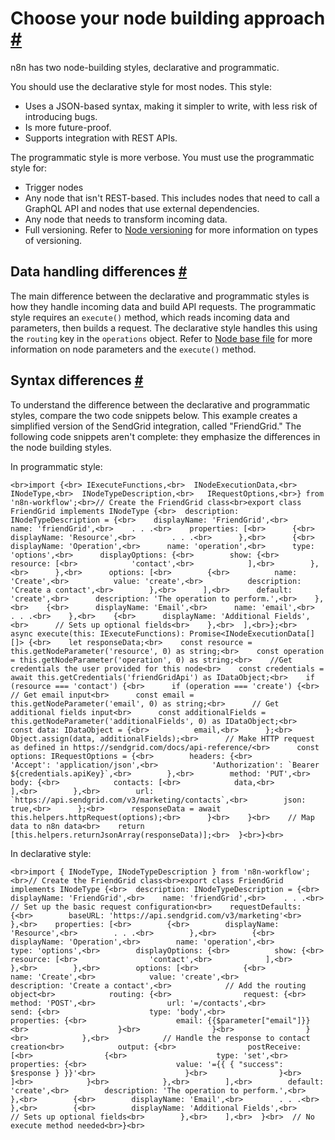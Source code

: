 
# Choose your node building approach [\#](https://docs.n8n.io/integrations/creating-nodes/plan/choose-node-method\#choose-your-node-building-approach "Permanent link")

n8n has two node-building styles, declarative and programmatic.

You should use the declarative style for most nodes. This style:

- Uses a JSON-based syntax, making it simpler to write, with less risk of introducing bugs.
- Is more future-proof.
- Supports integration with REST APIs.

The programmatic style is more verbose. You must use the programmatic style for:

- Trigger nodes
- Any node that isn't REST-based. This includes nodes that need to call a GraphQL API and nodes that use external dependencies.
- Any node that needs to transform incoming data.
- Full versioning. Refer to [Node versioning](https://docs.n8n.io/integrations/creating-nodes/build/reference/node-versioning/) for more information on types of versioning.

## Data handling differences [\#](https://docs.n8n.io/integrations/creating-nodes/plan/choose-node-method/\#data-handling-differences "Permanent link")

The main difference between the declarative and programmatic styles is how they handle incoming data and build API requests. The programmatic style requires an `execute()` method, which reads incoming data and parameters, then builds a request. The declarative style handles this using the `routing` key in the `operations` object. Refer to [Node base file](https://docs.n8n.io/integrations/creating-nodes/build/reference/node-base-files/) for more information on node parameters and the `execute()` method.

## Syntax differences [\#](https://docs.n8n.io/integrations/creating-nodes/plan/choose-node-method/\#syntax-differences "Permanent link")

To understand the difference between the declarative and programmatic styles, compare the two code snippets below. This example creates a simplified version of the SendGrid integration, called "FriendGrid." The following code snippets aren't complete: they emphasize the differences in the node building styles.

In programmatic style:

```<br>import {<br>	IExecuteFunctions,<br>	INodeExecutionData,<br>	INodeType,<br>	INodeTypeDescription,<br>	IRequestOptions,<br>} from 'n8n-workflow';<br>// Create the FriendGrid class<br>export class FriendGrid implements INodeType {<br>  description: INodeTypeDescription = {<br>    displayName: 'FriendGrid',<br>    name: 'friendGrid',<br>    . . .<br>    properties: [<br>      {<br>        displayName: 'Resource',<br>        . . .<br>      },<br>      {<br>      displayName: 'Operation',<br>      name: 'operation',<br>      type: 'options',<br>      displayOptions: {<br>        show: {<br>            resource: [<br>            'contact',<br>            ],<br>        },<br>      },<br>      options: [<br>        {<br>          name: 'Create',<br>          value: 'create',<br>          description: 'Create a contact',<br>        },<br>      ],<br>      default: 'create',<br>      description: 'The operation to perform.',<br>    },<br>    {<br>      displayName: 'Email',<br>      name: 'email',<br>      . . .<br>    },<br>    {<br>      displayName: 'Additional Fields',<br>      // Sets up optional fields<br>    },<br>  ],<br>};<br>  async execute(this: IExecuteFunctions): Promise<INodeExecutionData[][]> {<br>    let responseData;<br>    const resource = this.getNodeParameter('resource', 0) as string;<br>    const operation = this.getNodeParameter('operation', 0) as string;<br>    //Get credentials the user provided for this node<br>    const credentials = await this.getCredentials('friendGridApi') as IDataObject;<br>    if (resource === 'contact') {<br>      if (operation === 'create') {<br>      // Get email input<br>      const email = this.getNodeParameter('email', 0) as string;<br>      // Get additional fields input<br>      const additionalFields = this.getNodeParameter('additionalFields', 0) as IDataObject;<br>      const data: IDataObject = {<br>          email,<br>      };<br>      Object.assign(data, additionalFields);<br>      // Make HTTP request as defined in https://sendgrid.com/docs/api-reference/<br>      const options: IRequestOptions = {<br>        headers: {<br>            'Accept': 'application/json',<br>            'Authorization': `Bearer ${credentials.apiKey}`,<br>        },<br>        method: 'PUT',<br>        body: {<br>            contacts: [<br>            data,<br>            ],<br>        },<br>        url: `https://api.sendgrid.com/v3/marketing/contacts`,<br>        json: true,<br>      };<br>      responseData = await this.helpers.httpRequest(options);<br>      }<br>    }<br>    // Map data to n8n data<br>    return [this.helpers.returnJsonArray(responseData)];<br>  }<br>}<br>```

In declarative style:

```<br>import { INodeType, INodeTypeDescription } from 'n8n-workflow';<br>// Create the FriendGrid class<br>export class FriendGrid implements INodeType {<br>  description: INodeTypeDescription = {<br>    displayName: 'FriendGrid',<br>    name: 'friendGrid',<br>    . . .<br>    // Set up the basic request configuration<br>    requestDefaults: {<br>        baseURL: 'https://api.sendgrid.com/v3/marketing'<br>    },<br>    properties: [<br>        {<br>        displayName: 'Resource',<br>        . . .<br>        },<br>        {<br>        displayName: 'Operation',<br>        name: 'operation',<br>        type: 'options',<br>        displayOptions: {<br>          show: {<br>            resource: [<br>                'contact',<br>            ],<br>          },<br>        },<br>        options: [<br>          {<br>            name: 'Create',<br>            value: 'create',<br>            description: 'Create a contact',<br>            // Add the routing object<br>            routing: {<br>                request: {<br>                method: 'POST',<br>                url: '=/contacts',<br>                send: {<br>                    type: 'body',<br>                    properties: {<br>                    email: {{$parameter["email"]}}<br>                    }<br>                }<br>                }<br>            },<br>            // Handle the response to contact creation<br>            output: {<br>                postReceive: [<br>                {<br>                    type: 'set',<br>                    properties: {<br>                    value: '={{ { "success": $response } }}'<br>                    }<br>                }<br>                ]<br>            }<br>            },<br>        ],<br>        default: 'create',<br>        description: 'The operation to perform.',<br>        },<br>        {<br>        displayName: 'Email',<br>        . . .<br>        },<br>        {<br>        displayName: 'Additional Fields',<br>        // Sets up optional fields<br>        },<br>    ],<br>  }<br>  // No execute method needed<br>}<br>```